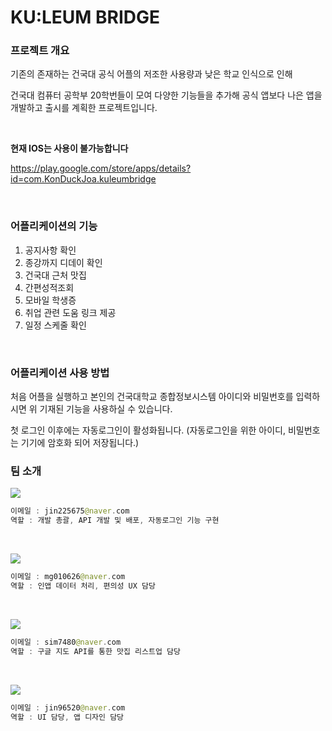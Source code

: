 # KU:LEUM BRIDGE

### **프로젝트 개요**

기존의 존재하는 건국대 공식 어플의 저조한 사용량과 낮은 학교 인식으로 인해

건국대 컴퓨터 공학부 20학번들이 모여 다양한 기능들을 추가해 공식 앱보다 나은 앱을 개발하고 출시를 계획한 프로젝트입니다.

<br/>

**현재 IOS는 사용이 불가능합니다**

https://play.google.com/store/apps/details?id=com.KonDuckJoa.kuleumbridge

<br/>

### **어플리케이션의 기능**

1. 공지사항 확인
2. 종강까지 디데이 확인
3. 건국대 근처 맛집
4. 간편성적조회
5. 모바일 학생증
6. 취업 관련 도움 링크 제공
7. 일정 스케줄 확인

<br/>

### **어플리케이션 사용 방법**

처음 어플을 실행하고 본인의 건국대학교 종합정보시스템 아이디와 비밀번호를 입력하시면 위 기재된 기능을 사용하실 수 있습니다.

첫 로그인 이후에는 자동로그인이 활성화됩니다. (자동로그인을 위한 아이디, 비밀번호는 기기에 암호화 되어 저장됩니다.)

### **팀 소개**

<a href="https://github.com/Ji-InPark" target="_blank"><img src="https://img.shields.io/badge/박지인-black?style=flat-square&logo=github&logoColor=white"/></a>

```swift
이메일 : jin225675@naver.com
역할 : 개발 총괄, API 개발 및 배포, 자동로그인 기능 구현
```

<br/>

<a href="https://github.com/Mingyu0626" target="_blank"><img src="https://img.shields.io/badge/최민규-black?style=flat-square&logo=github&logoColor=white"/></a>

```swift
이메일 : mg010626@naver.com
역할 : 인앱 데이터 처리, 편의성 UX 담당
```

<br/>

<a href="https://github.com/wonniiii" target="_blank"><img src="https://img.shields.io/badge/최효원-black?style=flat-square&logo=github&logoColor=white"/></a>

```swift
이메일 : sim7480@naver.com
역할 : 구글 지도 API를 통한 맛집 리스트업 담당
```

<br/>

<a href="https://github.com/Kimhojoon1" target="_blank"><img src="https://img.shields.io/badge/김호준-black?style=flat-square&logo=github&logoColor=white"/></a>

```swift
이메일 : jin96520@naver.com
역할 : UI 담당, 앱 디자인 담당
```
